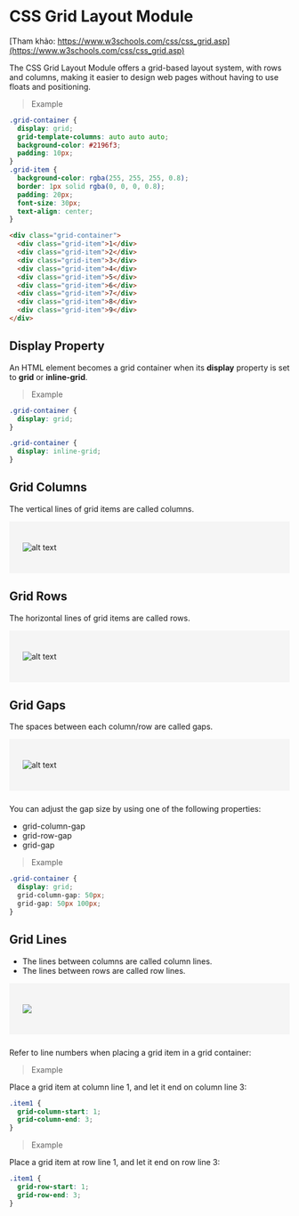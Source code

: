 # CSS Grid Layout Module

[Tham khảo: https://www.w3schools.com/css/css_grid.asp](https://www.w3schools.com/css/css_grid.asp)

The CSS Grid Layout Module offers a grid-based layout system, with rows and columns, making it easier to design web pages without having to use floats and positioning.

> Example

```css
.grid-container {
  display: grid;
  grid-template-columns: auto auto auto;
  background-color: #2196f3;
  padding: 10px;
}
.grid-item {
  background-color: rgba(255, 255, 255, 0.8);
  border: 1px solid rgba(0, 0, 0, 0.8);
  padding: 20px;
  font-size: 30px;
  text-align: center;
}
```

```html
<div class="grid-container">
  <div class="grid-item">1</div>
  <div class="grid-item">2</div>
  <div class="grid-item">3</div>
  <div class="grid-item">4</div>
  <div class="grid-item">5</div>
  <div class="grid-item">6</div>
  <div class="grid-item">7</div>
  <div class="grid-item">8</div>
  <div class="grid-item">9</div>
</div>
```

## Display Property

An HTML element becomes a grid container when its **display** property is set to **grid** or **inline-grid**.

> Example

```css
.grid-container {
  display: grid;
}
```

```css
.grid-container {
  display: inline-grid;
}
```

## Grid Columns

The vertical lines of grid items are called columns.

<div style="background-color: whitesmoke; padding: 24px; margin-bottom: 24px">

![alt text](https://www.w3schools.com/css/grid_columns.png)

</div>

## Grid Rows

The horizontal lines of grid items are called rows.

<div style="background-color: whitesmoke; padding: 24px; margin-bottom: 24px">

![alt text](https://www.w3schools.com/css/grid_rows.png)

</div>

## Grid Gaps

The spaces between each column/row are called gaps.

<div style="background-color: whitesmoke; padding: 24px; margin-bottom: 24px">

![alt text](https://www.w3schools.com/css/grid_gaps.png)

</div>
You can adjust the gap size by using one of the following properties:

- grid-column-gap
- grid-row-gap
- grid-gap

> Example

```css
.grid-container {
  display: grid;
  grid-column-gap: 50px;
  grid-gap: 50px 100px;
}
```

## Grid Lines

- The lines between columns are called column lines.
- The lines between rows are called row lines.

<div style="background-color: whitesmoke; padding: 24px; margin-bottom: 24px">

![](https://www.w3schools.com/css/grid_lines.png)

</div>

Refer to line numbers when placing a grid item in a grid container:

> Example

Place a grid item at column line 1, and let it end on column line 3:

```css
.item1 {
  grid-column-start: 1;
  grid-column-end: 3;
}
```

> Example

Place a grid item at row line 1, and let it end on row line 3:

```css
.item1 {
  grid-row-start: 1;
  grid-row-end: 3;
}
```
